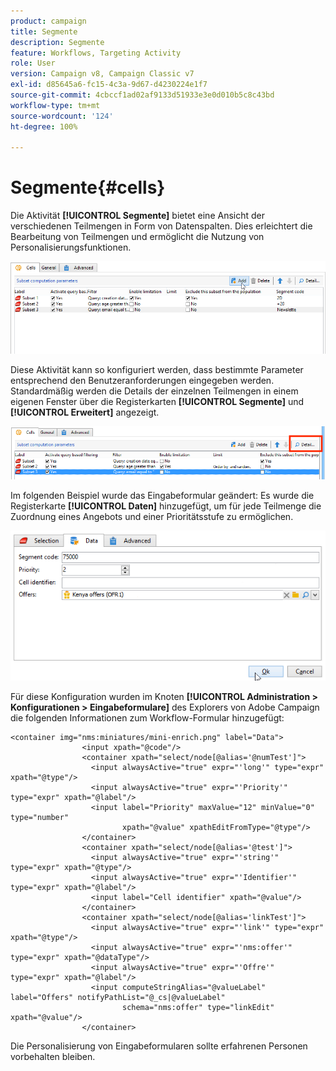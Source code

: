 ```yaml
---
product: campaign
title: Segmente
description: Segmente
feature: Workflows, Targeting Activity
role: User
version: Campaign v8, Campaign Classic v7
exl-id: d85645a6-fc15-4c3a-9d67-d4230224e1f7
source-git-commit: 4cbccf1ad02af9133d51933e3e0d010b5c8c43bd
workflow-type: tm+mt
source-wordcount: '124'
ht-degree: 100%

---
```


# Segmente{#cells}

Die Aktivität **[!UICONTROL Segmente]** bietet eine Ansicht der verschiedenen Teilmengen in Form von Datenspalten. Dies erleichtert die Bearbeitung von Teilmengen und ermöglicht die Nutzung von Personalisierungsfunktionen.

![](assets/wf_split_cells.png)

Diese Aktivität kann so konfiguriert werden, dass bestimmte Parameter entsprechend den Benutzeranforderungen eingegeben werden. Standardmäßig werden die Details der einzelnen Teilmengen in einem eigenen Fenster über die Registerkarten **[!UICONTROL Segmente]** und **[!UICONTROL Erweitert]** angezeigt.

![](assets/wf_split_cells_with_customization.png)

Im folgenden Beispiel wurde das Eingabeformular geändert: Es wurde die Registerkarte **[!UICONTROL Daten]** hinzugefügt, um für jede Teilmenge die Zuordnung eines Angebots und einer Prioritätsstufe zu ermöglichen.

![](assets/cells-activity-sample.png)

Für diese Konfiguration wurden im Knoten **[!UICONTROL Administration > Konfigurationen > Eingabeformulare]** des Explorers von Adobe Campaign die folgenden Informationen zum Workflow-Formular hinzugefügt:

```
<container img="nms:miniatures/mini-enrich.png" label="Data">
                <input xpath="@code"/>
                <container xpath="select/node[@alias='@numTest']">
                  <input alwaysActive="true" expr="'long'" type="expr" xpath="@type"/>
                  <input alwaysActive="true" expr="'Priority'" type="expr" xpath="@label"/>
                  <input label="Priority" maxValue="12" minValue="0" type="number"
                         xpath="@value" xpathEditFromType="@type"/>
                </container>
                <container xpath="select/node[@alias='@test']">
                  <input alwaysActive="true" expr="'string'" type="expr" xpath="@type"/>
                  <input alwaysActive="true" expr="'Identifier'" type="expr" xpath="@label"/>
                  <input label="Cell identifier" xpath="@value"/>
                </container>
                <container xpath="select/node[@alias='linkTest']">
                  <input alwaysActive="true" expr="'link'" type="expr" xpath="@type"/>
                  <input alwaysActive="true" expr="'nms:offer'" type="expr" xpath="@dataType"/>
                  <input alwaysActive="true" expr="'Offre'" type="expr" xpath="@label"/>
                  <input computeStringAlias="@valueLabel" label="Offers" notifyPathList="@_cs|@valueLabel"
                         schema="nms:offer" type="linkEdit" xpath="@value"/>
                </container>
```

Die Personalisierung von Eingabeformularen sollte erfahrenen Personen vorbehalten bleiben.